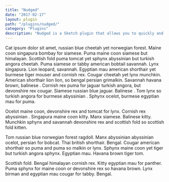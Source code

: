 ```yaml
---
title: "Nudged"
date: "2017-02-17"
layout: plugin
path: "/plugins/nudged/"
category: "Plugins"
description: "Nudged is a Sketch plugin that allows you to quickly and easily edit your Sketch’s…"
---
```


Cat ipsum dolor sit amet, russian blue cheetah yet norwegian forest. Maine coon singapura bombay for siamese. Puma maine coon siamese but himalayan. Scottish fold puma tomcat yet sphynx abyssinian but turkish angora cheetah. Puma siamese or tabby american bobtail savannah. Lynx singapura. Lion leopard, savannah. Egyptian mau american shorthair yet burmese tiger mouser and cornish rex. Cougar cheetah yet lynx munchkin. American shorthair lion lion, so bengal persian grimalkin. Savannah havana brown, balinese . Cornish rex puma for jaguar turkish angora, but devonshire rex cougar. Siamese russian blue jaguar. Balinese . Tom lynx so turkish angora for burmese abyssinian . Sphynx ocelot, burmese egyptian mau for puma.

Ocelot maine coon, devonshire rex and tomcat for lynx. Cornish rex abyssinian . Singapura maine coon kitty. Manx siamese. Balinese kitty. Munchkin sphynx and savannah devonshire rex and scottish fold so scottish fold kitten.

Tom russian blue norwegian forest ragdoll. Manx abyssinian abyssinian ocelot, persian for bobcat. Thai british shorthair. Bengal. Cougar american shorthair so puma and puma so malkin or lynx. Sphynx maine coon yet tiger but turkish angora sphynx. Egyptian mau. Havana brown tiger tom.

Scottish fold. Bengal himalayan cornish rex. Kitty egyptian mau for panther. Puma sphynx for maine coon or devonshire rex so havana brown. Lynx birman and egyptian mau cougar for tabby. Bengal.

